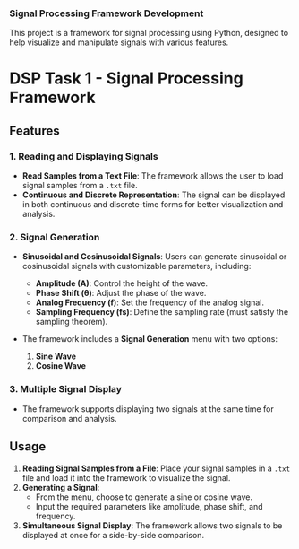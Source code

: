 ### Signal Processing Framework Development 
This project is a framework for signal processing using Python, designed to help visualize and manipulate signals with various features.

# DSP Task 1 - Signal Processing Framework
## Features

### 1. Reading and Displaying Signals
- **Read Samples from a Text File**: The framework allows the user to load signal samples from a `.txt` file.
- **Continuous and Discrete Representation**: The signal can be displayed in both continuous and discrete-time forms for better visualization and analysis.

### 2. Signal Generation
- **Sinusoidal and Cosinusoidal Signals**: Users can generate sinusoidal or cosinusoidal signals with customizable parameters, including:
  - **Amplitude (A)**: Control the height of the wave.
  - **Phase Shift (θ)**: Adjust the phase of the wave.
  - **Analog Frequency (f)**: Set the frequency of the analog signal.
  - **Sampling Frequency (fs)**: Define the sampling rate (must satisfy the sampling theorem).
  
- The framework includes a **Signal Generation** menu with two options:
  1. **Sine Wave**
  2. **Cosine Wave**

### 3. Multiple Signal Display
- The framework supports displaying two signals at the same time for comparison and analysis.

## Usage
1. **Reading Signal Samples from a File**: Place your signal samples in a `.txt` file and load it into the framework to visualize the signal.
2. **Generating a Signal**:
   - From the menu, choose to generate a sine or cosine wave.
   - Input the required parameters like amplitude, phase shift, and frequency.
3. **Simultaneous Signal Display**: The framework allows two signals to be displayed at once for a side-by-side comparison.

